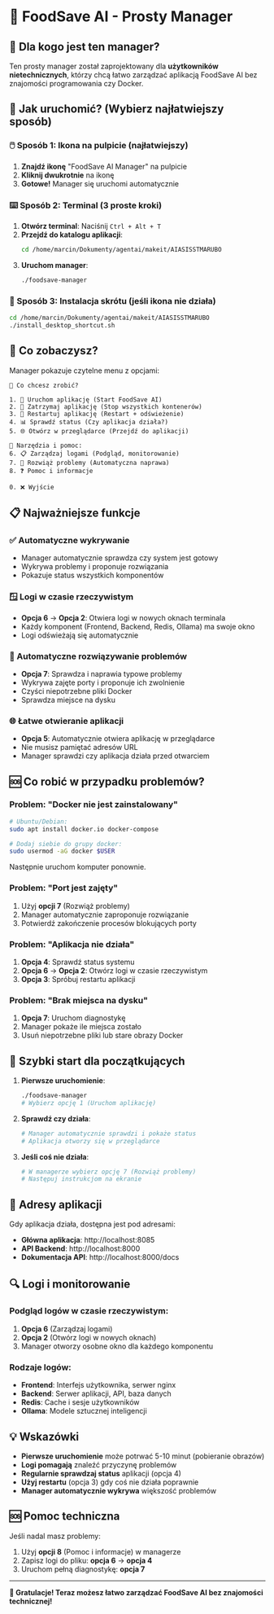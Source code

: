 # 🤖 FoodSave AI - Prosty Manager

## 🎯 Dla kogo jest ten manager?
Ten prosty manager został zaprojektowany dla **użytkowników nietechnicznych**, którzy chcą łatwo zarządzać aplikacją FoodSave AI bez znajomości programowania czy Docker.

## 🚀 Jak uruchomić? (Wybierz najłatwiejszy sposób)

### 🖱️ Sposób 1: Ikona na pulpicie (najłatwiejszy)
1. **Znajdź ikonę** "FoodSave AI Manager" na pulpicie
2. **Kliknij dwukrotnie** na ikonę
3. **Gotowe!** Manager się uruchomi automatycznie

### ⌨️ Sposób 2: Terminal (3 proste kroki)
1. **Otwórz terminal**: Naciśnij `Ctrl + Alt + T`
2. **Przejdź do katalogu aplikacji**:
   ```bash
   cd /home/marcin/Dokumenty/agentai/makeit/AIASISSTMARUBO
   ```
3. **Uruchom manager**:
   ```bash
   ./foodsave-manager
   ```

### 🔧 Sposób 3: Instalacja skrótu (jeśli ikona nie działa)
```bash
cd /home/marcin/Dokumenty/agentai/makeit/AIASISSTMARUBO
./install_desktop_shortcut.sh
```

## 🎨 Co zobaczysz?

Manager pokazuje czytelne menu z opcjami:

```
🎯 Co chcesz zrobić?

1. 🚀 Uruchom aplikację (Start FoodSave AI)
2. 🛑 Zatrzymaj aplikację (Stop wszystkich kontenerów)
3. 🔄 Restartuj aplikację (Restart + odświeżenie)
4. 📊 Sprawdź status (Czy aplikacja działa?)
5. 🌐 Otwórz w przeglądarce (Przejdź do aplikacji)

🔧 Narzędzia i pomoc:
6. 📋 Zarządzaj logami (Podgląd, monitorowanie)
7. 🔧 Rozwiąż problemy (Automatyczna naprawa)
8. ❓ Pomoc i informacje

0. ❌ Wyjście
```

## 📋 Najważniejsze funkcje

### ✅ Automatyczne wykrywanie
- Manager automatycznie sprawdza czy system jest gotowy
- Wykrywa problemy i proponuje rozwiązania
- Pokazuje status wszystkich komponentów

### 🪟 Logi w czasie rzeczywistym
- **Opcja 6** → **Opcja 2**: Otwiera logi w nowych oknach terminala
- Każdy komponent (Frontend, Backend, Redis, Ollama) ma swoje okno
- Logi odświeżają się automatycznie

### 🔧 Automatyczne rozwiązywanie problemów
- **Opcja 7**: Sprawdza i naprawia typowe problemy
- Wykrywa zajęte porty i proponuje ich zwolnienie
- Czyści niepotrzebne pliki Docker
- Sprawdza miejsce na dysku

### 🌐 Łatwe otwieranie aplikacji
- **Opcja 5**: Automatycznie otwiera aplikację w przeglądarce
- Nie musisz pamiętać adresów URL
- Manager sprawdzi czy aplikacja działa przed otwarciem

## 🆘 Co robić w przypadku problemów?

### Problem: "Docker nie jest zainstalowany"
```bash
# Ubuntu/Debian:
sudo apt install docker.io docker-compose

# Dodaj siebie do grupy docker:
sudo usermod -aG docker $USER
```
Następnie uruchom komputer ponownie.

### Problem: "Port jest zajęty"
1. Użyj **opcji 7** (Rozwiąż problemy)
2. Manager automatycznie zaproponuje rozwiązanie
3. Potwierdź zakończenie procesów blokujących porty

### Problem: "Aplikacja nie działa"
1. **Opcja 4**: Sprawdź status systemu
2. **Opcja 6** → **Opcja 2**: Otwórz logi w czasie rzeczywistym
3. **Opcja 3**: Spróbuj restartu aplikacji

### Problem: "Brak miejsca na dysku"
1. **Opcja 7**: Uruchom diagnostykę
2. Manager pokaże ile miejsca zostało
3. Usuń niepotrzebne pliki lub stare obrazy Docker

## 🎯 Szybki start dla początkujących

1. **Pierwsze uruchomienie**:
   ```bash
   ./foodsave-manager
   # Wybierz opcję 1 (Uruchom aplikację)
   ```

2. **Sprawdź czy działa**:
   ```bash
   # Manager automatycznie sprawdzi i pokaże status
   # Aplikacja otworzy się w przeglądarce
   ```

3. **Jeśli coś nie działa**:
   ```bash
   # W managerze wybierz opcję 7 (Rozwiąż problemy)
   # Następuj instrukcjom na ekranie
   ```

## 📍 Adresy aplikacji

Gdy aplikacja działa, dostępna jest pod adresami:
- **Główna aplikacja**: http://localhost:8085
- **API Backend**: http://localhost:8000
- **Dokumentacja API**: http://localhost:8000/docs

## 🔍 Logi i monitorowanie

### Podgląd logów w czasie rzeczywistym:
1. **Opcja 6** (Zarządzaj logami)
2. **Opcja 2** (Otwórz logi w nowych oknach)
3. Manager otworzy osobne okno dla każdego komponentu

### Rodzaje logów:
- **Frontend**: Interfejs użytkownika, serwer nginx
- **Backend**: Serwer aplikacji, API, baza danych
- **Redis**: Cache i sesje użytkowników
- **Ollama**: Modele sztucznej inteligencji

## 💡 Wskazówki

- **Pierwsze uruchomienie** może potrwać 5-10 minut (pobieranie obrazów)
- **Logi pomagają** znaleźć przyczynę problemów
- **Regularnie sprawdzaj status** aplikacji (opcja 4)
- **Użyj restartu** (opcja 3) gdy coś nie działa poprawnie
- **Manager automatycznie wykrywa** większość problemów

## 🆘 Pomoc techniczna

Jeśli nadal masz problemy:
1. Użyj **opcji 8** (Pomoc i informacje) w managerze
2. Zapisz logi do pliku: **opcja 6** → **opcja 4**
3. Uruchom pełną diagnostykę: **opcja 7**

---

**🎉 Gratulacje! Teraz możesz łatwo zarządzać FoodSave AI bez znajomości technicznej!**